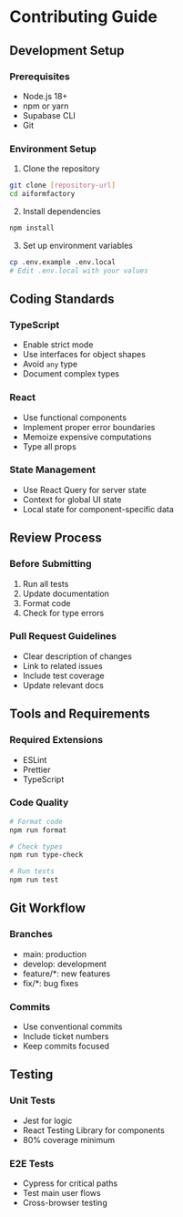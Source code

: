 # Contributing Guide

## Development Setup

### Prerequisites
- Node.js 18+
- npm or yarn
- Supabase CLI
- Git

### Environment Setup
1. Clone the repository
```bash
git clone [repository-url]
cd aiformfactory
```

2. Install dependencies
```bash
npm install
```

3. Set up environment variables
```bash
cp .env.example .env.local
# Edit .env.local with your values
```

## Coding Standards

### TypeScript
- Enable strict mode
- Use interfaces for object shapes
- Avoid `any` type
- Document complex types

### React
- Use functional components
- Implement proper error boundaries
- Memoize expensive computations
- Type all props

### State Management
- Use React Query for server state
- Context for global UI state
- Local state for component-specific data

## Review Process

### Before Submitting
1. Run all tests
2. Update documentation
3. Format code
4. Check for type errors

### Pull Request Guidelines
- Clear description of changes
- Link to related issues
- Include test coverage
- Update relevant docs

## Tools and Requirements

### Required Extensions
- ESLint
- Prettier
- TypeScript

### Code Quality
```bash
# Format code
npm run format

# Check types
npm run type-check

# Run tests
npm run test
```

## Git Workflow

### Branches
- main: production
- develop: development
- feature/*: new features
- fix/*: bug fixes

### Commits
- Use conventional commits
- Include ticket numbers
- Keep commits focused

## Testing

### Unit Tests
- Jest for logic
- React Testing Library for components
- 80% coverage minimum

### E2E Tests
- Cypress for critical paths
- Test main user flows
- Cross-browser testing
